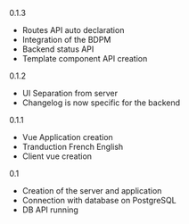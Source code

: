0.1.3
  - Routes API auto declaration
  - Integration of the BDPM
  - Backend status API
  - Template component API creation

0.1.2
  - UI Separation from server
  - Changelog is now specific for the backend

0.1.1
  - Vue Application creation
  - Tranduction French English
  - Client vue creation

0.1
  - Creation of the server and application
  - Connection with database on PostgreSQL
  - DB API running
